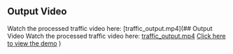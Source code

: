 ## Output Video
Watch the processed traffic video here: [traffic_output.mp4](## Output Video
Watch the processed traffic video here: [traffic_output.mp4](https://drive.google.com/file/d/1mJRw0xo2ojOgcpXEBE3OU996McO8rCcf/view?usp=sharing)
[Click here to view the demo](https://drive.google.com/file/d/1eAgn2MoU91CMcBYEFGDdfg73IQvRncJd/view?usp=drive_link)
)
